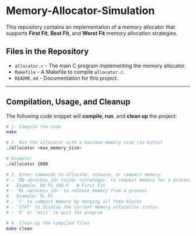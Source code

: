 # Memory-Allocator-Simulation

This repository contains an implementation of a memory allocator that supports **First Fit**, **Best Fit**, and **Worst Fit** memory allocation strategies.

## Files in the Repository

- `allocator.c` - The main C program implementing the memory allocator.
- `Makefile` - A Makefile to compile `allocator.c`.
- `README.md` - Documentation for this project.

---

## Compilation, Usage, and Cleanup

The following code snippet will **compile**, **run**, and **clean up** the project:

```bash
# 1. Compile the code
make

# 2. Run the allocator with a maximum memory size (in bytes)
./allocator <max_memory_size>

# Example:
./allocator 1000

# 3. Enter commands to allocate, release, or compact memory:
# - 'RQ <process_id> <size> <strategy>' to request memory for a process
#   Example: RQ P1 100 F   # First Fit
# - 'RL <process_id>' to release memory from a process
#   Example: RL P1
# - 'C' to compact memory by merging all free blocks
# - 'STAT' to display the current memory allocation status
# - 'X' or 'exit' to quit the program

# 4. Clean up the compiled files
make clean
